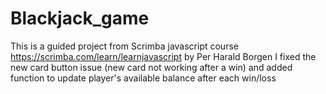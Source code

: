 # Blackjack_game

This is a guided project from Scrimba javascript course https://scrimba.com/learn/learnjavascript by Per Harald Borgen
I fixed the new card button issue (new card not working after a win) and added function to update player's available balance after each win/loss
